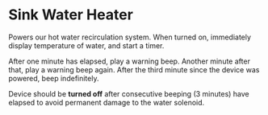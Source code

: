 # Sink Water Heater

Powers our hot water recirculation system. When turned on,
immediately display temperature of water, and start a timer.

After one minute has elapsed, play a warning beep. Another minute
after that, play a warning beep again. After the third minute
since the device was powered, beep indefinitely.

Device should be **turned off** after consecutive beeping (3 minutes)
have elapsed to avoid permanent damage to the water solenoid.
